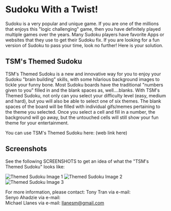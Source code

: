 # Sudoku With a Twist!

Sudoku is a very popular and unique game. If you are one of the millions that enjoys this "logic challenging" game, then you have definitely played multiple games over the years. Many Sudoku players have favorite Apps or websites that they use to get their Sudoku fix. If you are looking for a fun version of Sudoku to pass your time, look no further! Here is your solution.

## TSM's Themed Sudoku

TSM's Themed Sudoku is a new and innovative way for you to enjoy your Sudoku "brain building" skills, with some hilarious background images to tickle your funny bone. Most Sudoku boards have the traditional "numbers given to you" filled in and the blank spaces as, well....blanks. With TSM's Themed Sudoku, not only can you select your difficulty level (easy, medium and hard), but you will also be able to select one of six themes. The blank spaces of the board will be filled with individual gifs/memes pertaining to the theme you selected. Once you select a cell and fill in a number, the background will go away, but the untouched cells will still show your fun theme for your entertainment.

You can use TSM's Themed Sudoku here:
(web link here)

## Screenshots

See the following SCREENSHOTS to get an idea of what the "TSM's Themed Sudoku" looks like:

![Themed Sudoku Image 1](./assets/readme-images/image1.JPG)
![Themed Sudoku Image 2](./assets/readme-images/image2.JPG)
![Themed Sudoku Image 3](./assets/readme-images/image3.JPG)

For more information, please contact:
Tony Tran via e-mail:  
Senyo Ahadzie via e-mail:  
Michael Llanes via e-mail: llanesm@gmail.com

